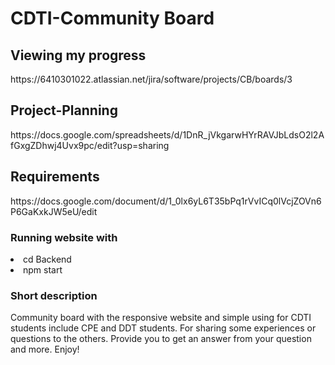 # CDTI-Community Board

<h2>Viewing my progress</h2>
https://6410301022.atlassian.net/jira/software/projects/CB/boards/3

<h2>Project-Planning</h2>
https://docs.google.com/spreadsheets/d/1DnR_jVkgarwHYrRAVJbLdsO2l2AfGxgZDhwj4Uvx9pc/edit?usp=sharing

<h2>Requirements</h2>
https://docs.google.com/document/d/1_0lx6yL6T35bPq1rVvICq0lVcjZOVn6P6GaKxkJW5eU/edit
<br/>

<h3>Running website with</h3>
<uo>
    <li>cd Backend</li>
    <li>npm start</li>
<uo>

<h3>Short description</h3>
<p>Community board with the responsive website and simple using for CDTI students include CPE and DDT students. For sharing some experiences or questions to the others. Provide you to get an answer from your question and more. Enjoy!</p>
